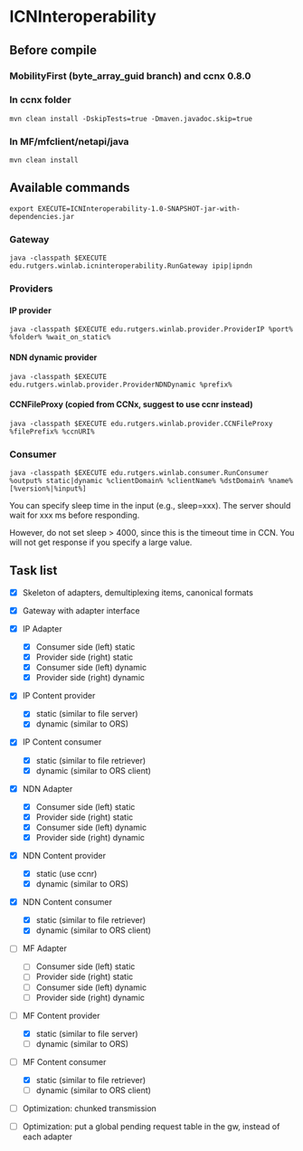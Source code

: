 # ICNInteroperability
## Before compile
### MobilityFirst (byte_array_guid branch) and ccnx 0.8.0
### In ccnx folder
```
mvn clean install -DskipTests=true -Dmaven.javadoc.skip=true
```
### In MF/mfclient/netapi/java 
```
mvn clean install
```
## Available commands
```
export EXECUTE=ICNInteroperability-1.0-SNAPSHOT-jar-with-dependencies.jar
```
### Gateway
```
java -classpath $EXECUTE edu.rutgers.winlab.icninteroperability.RunGateway ipip|ipndn
```
### Providers
#### IP provider
```
java -classpath $EXECUTE edu.rutgers.winlab.provider.ProviderIP %port% %folder% %wait_on_static%
```
#### NDN dynamic provider
```
java -classpath $EXECUTE edu.rutgers.winlab.provider.ProviderNDNDynamic %prefix%
```
#### CCNFileProxy (copied from CCNx, suggest to use ccnr instead)
```
java -classpath $EXECUTE edu.rutgers.winlab.provider.CCNFileProxy %filePrefix% %ccnURI%
```
### Consumer
```
java -classpath $EXECUTE edu.rutgers.winlab.consumer.RunConsumer %output% static|dynamic %clientDomain% %clientName% %dstDomain% %name% [%version%|%input%]
```
You can specify sleep time in the input (e.g., sleep=xxx). The server should wait for xxx ms before responding.

However, do not set sleep > 4000, since this is the timeout time in CCN. You will not get response if you specify a large value.

## Task list
- [x] Skeleton of adapters, demultiplexing items, canonical formats
- [x] Gateway with adapter interface
- [x] IP Adapter
  - [x] Consumer side (left) static
  - [x] Provider side (right) static
  - [x] Consumer side (left) dynamic
  - [x] Provider side (right) dynamic
- [x] IP Content provider
  - [x] static (similar to file server)
  - [x] dynamic (similar to ORS)
- [x] IP Content consumer
  - [x] static (similar to file retriever)
  - [x] dynamic (similar to ORS client)
- [x] NDN Adapter
  - [x] Consumer side (left) static
  - [x] Provider side (right) static
  - [x] Consumer side (left) dynamic
  - [x] Provider side (right) dynamic
- [x] NDN Content provider
  - [x] static (use ccnr)
  - [x] dynamic (similar to ORS)
- [x] NDN Content consumer
  - [x] static (similar to file retriever)
  - [x] dynamic (similar to ORS client)
- [ ] MF Adapter
  - [ ] Consumer side (left) static
  - [ ] Provider side (right) static
  - [ ] Consumer side (left) dynamic
  - [ ] Provider side (right) dynamic
- [ ] MF Content provider
  - [x] static (similar to file server)
  - [ ] dynamic (similar to ORS)
- [ ] MF Content consumer
  - [x] static (similar to file retriever)
  - [ ] dynamic (similar to ORS client)
- [ ] Optimization: chunked transmission  
- [ ] Optimization: put a global pending request table in the gw, instead of each adapter

